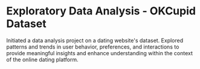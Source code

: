 # Exploratory Data Analysis - OKCupid Dataset
Initiated a data analysis project on a dating website's dataset.
Explored patterns and trends in user behavior, preferences, and interactions to provide meaningful insights and enhance understanding within the context of the online dating platform.

